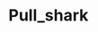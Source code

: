 # Pull_shark
  
        
      
              
          
      
             
       
              
         
   
   
